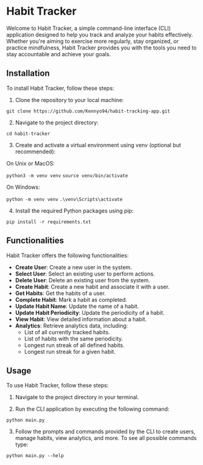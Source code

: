 # Habit Tracker

Welcome to Habit Tracker, a simple command-line interface (CLI) application designed to help you track and analyze your habits effectively. Whether you're aiming to exercise more regularly, stay organized, or practice mindfulness, Habit Tracker provides you with the tools you need to stay accountable and achieve your goals.

## Installation

To install Habit Tracker, follow these steps:

1. Clone the repository to your local machine:

```git clone https://github.com/Kennyo94/habit-tracking-app.git```


2. Navigate to the project directory:

```cd habit-tracker```


3. Create and activate a virtual environment using venv (optional but recommended):

On Unix or MacOS:

```python3 -m venv venv```
```source venv/bin/activate```

On Windows:

```python -m venv venv```
```.\venv\Scripts\activate```

4. Install the required Python packages using pip:

```pip install -r requirements.txt```

## Functionalities

Habit Tracker offers the following functionalities:

- **Create User**: Create a new user in the system.
- **Select User**: Select an existing user to perform actions.
- **Delete User**: Delete an existing user from the system.
- **Create Habit**: Create a new habit and associate it with a user.
- **Get Habits**: Get the habits of a user.
- **Complete Habit**: Mark a habit as completed.
- **Update Habit Name**: Update the name of a habit.
- **Update Habit Periodicity**: Update the periodicity of a habit.
- **View Habit**: View detailed information about a habit.
- **Analytics**: Retrieve analytics data, including:
    - List of all currently tracked habits.
    - List of habits with the same periodicity.
    - Longest run streak of all defined habits.
    - Longest run streak for a given habit.

## Usage

To use Habit Tracker, follow these steps:

1. Navigate to the project directory in your terminal.

2. Run the CLI application by executing the following command:

```python main.py```

3. Follow the prompts and commands provided by the CLI to create users, manage habits, view analytics, and more. To see all possible commands type:

```python main.py --help```


